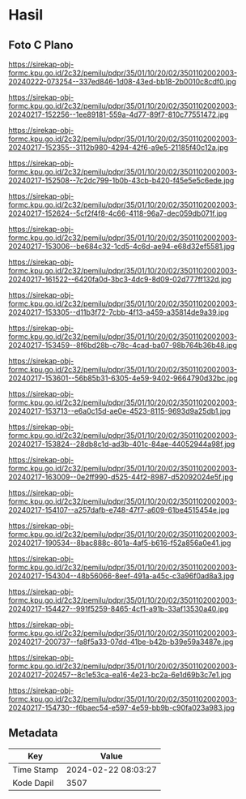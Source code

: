 # Hasil

## Foto C Plano

https://sirekap-obj-formc.kpu.go.id/2c32/pemilu/pdpr/35/01/10/20/02/3501102002003-20240222-073254--337ed846-1d08-43ed-bb18-2b0010c8cdf0.jpg

https://sirekap-obj-formc.kpu.go.id/2c32/pemilu/pdpr/35/01/10/20/02/3501102002003-20240217-152256--1ee89181-559a-4d77-89f7-810c77551472.jpg

https://sirekap-obj-formc.kpu.go.id/2c32/pemilu/pdpr/35/01/10/20/02/3501102002003-20240217-152355--3112b980-4294-42f6-a9e5-21185f40c12a.jpg

https://sirekap-obj-formc.kpu.go.id/2c32/pemilu/pdpr/35/01/10/20/02/3501102002003-20240217-152508--7c2dc799-1b0b-43cb-b420-f45e5e5c6ede.jpg

https://sirekap-obj-formc.kpu.go.id/2c32/pemilu/pdpr/35/01/10/20/02/3501102002003-20240217-152624--5cf2f4f8-4c66-4118-96a7-dec059db071f.jpg

https://sirekap-obj-formc.kpu.go.id/2c32/pemilu/pdpr/35/01/10/20/02/3501102002003-20240217-153006--be684c32-1cd5-4c6d-ae94-e68d32ef5581.jpg

https://sirekap-obj-formc.kpu.go.id/2c32/pemilu/pdpr/35/01/10/20/02/3501102002003-20240217-161522--6420fa0d-3bc3-4dc9-8d09-02d777ff132d.jpg

https://sirekap-obj-formc.kpu.go.id/2c32/pemilu/pdpr/35/01/10/20/02/3501102002003-20240217-153305--d11b3f72-7cbb-4f13-a459-a35814de9a39.jpg

https://sirekap-obj-formc.kpu.go.id/2c32/pemilu/pdpr/35/01/10/20/02/3501102002003-20240217-153459--8f6bd28b-c78c-4cad-ba07-98b764b36b48.jpg

https://sirekap-obj-formc.kpu.go.id/2c32/pemilu/pdpr/35/01/10/20/02/3501102002003-20240217-153601--56b85b31-6305-4e59-9402-9664790d32bc.jpg

https://sirekap-obj-formc.kpu.go.id/2c32/pemilu/pdpr/35/01/10/20/02/3501102002003-20240217-153713--e6a0c15d-ae0e-4523-8115-9693d9a25db1.jpg

https://sirekap-obj-formc.kpu.go.id/2c32/pemilu/pdpr/35/01/10/20/02/3501102002003-20240217-153824--28db8c1d-ad3b-401c-84ae-44052944a98f.jpg

https://sirekap-obj-formc.kpu.go.id/2c32/pemilu/pdpr/35/01/10/20/02/3501102002003-20240217-163009--0e2ff990-d525-44f2-8987-d52092024e5f.jpg

https://sirekap-obj-formc.kpu.go.id/2c32/pemilu/pdpr/35/01/10/20/02/3501102002003-20240217-154107--a257dafb-e748-47f7-a609-61be4515454e.jpg

https://sirekap-obj-formc.kpu.go.id/2c32/pemilu/pdpr/35/01/10/20/02/3501102002003-20240217-190534--8bac888c-801a-4af5-b616-f52a856a0e41.jpg

https://sirekap-obj-formc.kpu.go.id/2c32/pemilu/pdpr/35/01/10/20/02/3501102002003-20240217-154304--48b56066-8eef-491a-a45c-c3a96f0ad8a3.jpg

https://sirekap-obj-formc.kpu.go.id/2c32/pemilu/pdpr/35/01/10/20/02/3501102002003-20240217-154427--991f5259-8465-4cf1-a91b-33af13530a40.jpg

https://sirekap-obj-formc.kpu.go.id/2c32/pemilu/pdpr/35/01/10/20/02/3501102002003-20240217-200737--fa8f5a33-07dd-41be-b42b-b39e59a3487e.jpg

https://sirekap-obj-formc.kpu.go.id/2c32/pemilu/pdpr/35/01/10/20/02/3501102002003-20240217-202457--8c1e53ca-ea16-4e23-bc2a-6e1d69b3c7e1.jpg

https://sirekap-obj-formc.kpu.go.id/2c32/pemilu/pdpr/35/01/10/20/02/3501102002003-20240217-154730--f6baec54-e597-4e59-bb9b-c90fa023a983.jpg


## Metadata

| Key        | Value               |
| ---------- | ------------------- |
| Time Stamp | 2024-02-22 08:03:27 |
| Kode Dapil | 3507                |



